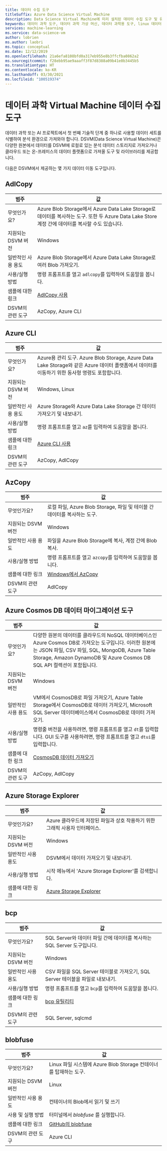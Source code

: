 ```yaml
---
title: 데이터 수집 도구
titleSuffix: Azure Data Science Virtual Machine
description: Data Science Virtual Machine에 미리 설치된 데이터 수집 도구 및 유틸리티에 대해 알아봅니다.
keywords: 데이터 과학 도구, 데이터 과학 가상 머신, 데이터 과학용 도구, linux 데이터 과학
services: machine-learning
ms.service: data-science-vm
author: lobrien
ms.author: laobri
ms.topic: conceptual
ms.date: 12/12/2019
ms.openlocfilehash: 21a6efa8108bfd0a317eb955e8b3ffcfba0862a2
ms.sourcegitcommit: f28ebb95ae9aaaff3f87d8388a09b41e0b3445b5
ms.translationtype: HT
ms.contentlocale: ko-KR
ms.lasthandoff: 03/30/2021
ms.locfileid: "100519374"
---
```

# <a name="data-science-virtual-machine-data-ingestion-tools"></a>데이터 과학 Virtual Machine 데이터 수집 도구

데이터 과학 또는 AI 프로젝트에서 첫 번째 기술적 단계 중 하나로 사용할 데이터 세트를 식별하여 분석 환경으로 가져와야 합니다. DSVM(Data Science Virtual Machine)은 다양한 원본에서 데이터를 DSVM에 로컬로 있는 분석 데이터 스토리지로 가져오거나 클라우드 또는 온-프레미스의 데이터 플랫폼으로 가져올 도구 및 라이브러리를 제공합니다.

다음은 DSVM에서 제공하는 몇 가지 데이터 이동 도구입니다.

## <a name="adlcopy"></a>AdlCopy

| 범주 | 값 |
| ------------- | ------------- |
| 무엇인가요?   | Azure Blob Storage에서 Azure Data Lake Storage로 데이터를 복사하는 도구. 또한 두 Azure Data Lake Store 계정 간에 데이터를 복사할 수도 있습니다.      |
| 지원되는 DSVM 버전      | Windows      |
| 일반적인 사용 용도      | Azure Blob Storage에서 Azure Data Lake Storage로 여러 Blob 가져오기.      |
|  사용/실행 방법    |   명령 프롬프트를 열고 `adlcopy`를 입력하여 도움말을 봅니다.    |
| 샘플에 대한 링크      | [AdlCopy 사용](../../data-lake-store/data-lake-store-copy-data-azure-storage-blob.md)      |
| DSVM의 관련 도구      | AzCopy, Azure CLI     |

## <a name="azure-cli"></a>Azure CLI

| 범주 | 값 |
| ------------- | ------------- |
| 무엇인가요?   | Azure용 관리 도구. Azure Blob Storage, Azure Data Lake Storage와 같은 Azure 데이터 플랫폼에서 데이터를 이동하기 위한 동사형 명령도 포함합니다.     |
| 지원되는 DSVM 버전      | Windows, Linux     |
| 일반적인 사용 용도      | Azure Storage와 Azure Data Lake Storage 간 데이터 가져오기 및 내보내기.      |
|  사용/실행 방법    |   명령 프롬프트를 열고 `az`를 입력하여 도움말을 봅니다.    |
| 샘플에 대한 링크      | [Azure CLI 사용](/cli/azure)     |
| DSVM의 관련 도구      | AzCopy, AdlCopy      |


## <a name="azcopy"></a>AzCopy

| 범주 | 값 |
| ------------- | ------------- |
| 무엇인가요?   | 로컬 파일, Azure Blob Storage, 파일 및 테이블 간 데이터를 복사하는 도구.      |
| 지원되는 DSVM 버전      | Windows      |
| 일반적인 사용 용도      | 파일을 Azure Blob Storage에 복사, 계정 간에 Blob 복사.      |
|  사용/실행 방법    |   명령 프롬프트를 열고 `azcopy`를 입력하여 도움말을 봅니다.    |
| 샘플에 대한 링크      | [Windows에서 AzCopy](../../storage/common/storage-use-azcopy-v10.md)      |
| DSVM의 관련 도구      | AdlCopy     |


## <a name="azure-cosmos-db-data-migration-tool"></a>Azure Cosmos DB 데이터 마이그레이션 도구

| 범주 | 값 |
| ------------- | ------------- |
| 무엇인가요?   | 다양한 원본의 데이터를 클라우드의 NoSQL 데이터베이스인 Azure Cosmos DB로 가져오는 도구입니다. 이러한 원본에는 JSON 파일, CSV 파일, SQL, MongoDB, Azure Table Storage, Amazon DynamoDB 및 Azure Cosmos DB SQL API 컬렉션이 포함됩니다.      |
| 지원되는 DSVM 버전      | Windows      |
| 일반적인 사용 용도      | VM에서 CosmosDB로 파일 가져오기, Azure Table Storage에서 CosmosDB로 데이터 가져오기, Microsoft SQL Server 데이터베이스에서 CosmosDB로 데이터 가져오기.     |
|  사용/실행 방법    |   명령줄 버전을 사용하려면, 명령 프롬프트를 열고 `dt`를 입력합니다. GUI 도구를 사용하려면, 명령 프롬프트를 열고 `dtui`를 입력합니다.    |
| 샘플에 대한 링크      | [CosmosDB 데이터 가져오기](../../cosmos-db/import-data.md)      |
| DSVM의 관련 도구      | AzCopy, AdlCopy      |

## <a name="azure-storage-explorer"></a>Azure Storage Explorer

| 범주 | 값 |
| ------------- | ------------- |
| 무엇인가요?   | Azure 클라우드에 저장된 파일과 상호 작용하기 위한 그래픽 사용자 인터페이스. |
| 지원되는 DSVM 버전      | Windows      |
| 일반적인 사용 용도      | DSVM에서 데이터 가져오기 및 내보내기.    |
|  사용/실행 방법    | 시작 메뉴에서 'Azure Storage Explorer'를 검색합니다. |
| 샘플에 대한 링크      | [Azure Storage Explorer](vm-do-ten-things.md#access-azure-data-and-analytics-services)      |


## <a name="bcp"></a>bcp

| 범주 | 값 |
| ------------- | ------------- |
| 무엇인가요?   | SQL Server와 데이터 파일 간에 데이터를 복사하는 SQL Server 도구입니다.      |
| 지원되는 DSVM 버전      | Windows      |
| 일반적인 사용 용도      | CSV 파일을 SQL Server 테이블로 가져오기, SQL Server 테이블을 파일로 내보내기.      |
|  사용/실행 방법    |   명령 프롬프트를 열고 `bcp`를 입력하여 도움말을 봅니다.    |
| 샘플에 대한 링크      | [bcp 유틸리티](/sql/tools/bcp-utility)      |
| DSVM의 관련 도구      | SQL Server, sqlcmd      |

## <a name="blobfuse"></a>blobfuse

| 범주 | 값 |
| ------------- | ------------- |
| 무엇인가요?   | Linux 파일 시스템에 Azure Blob Storage 컨테이너를 탑재하는 도구.      |
| 지원되는 DSVM 버전      | Linux      |
| 일반적인 사용 용도      | 컨테이너의 Blob에서 읽기 및 쓰기      |
|  사용 및 실행 방법    |   터미널에서 _blobfuse_ 를 실행합니다.    |
| 샘플에 대한 링크      | [GitHub의 blobfuse](https://github.com/Azure/azure-storage-fuse)      |
| DSVM의 관련 도구      | Azure CLI      |